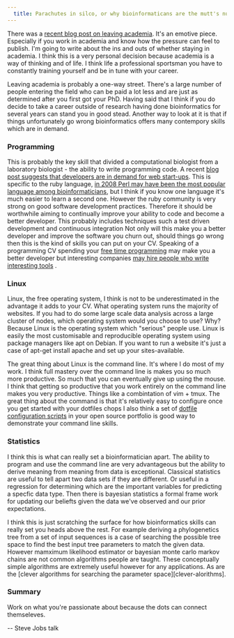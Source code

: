 ```yaml
---
  title: Parachutes in silco, or why bioinformaticans are the mutt's nuts.
---
```



There was a [recent blog post on leaving academia][quitting]. It's an emotive
piece. Especially if you work in academia and know how the pressure can feel to
publish. I'm going to write about the ins and outs of whether staying in
academia. I think this is a very personal decision because academia is a way of
thinking and of life. I think life a professional sportsman you have to
constantly training yourself and be in tune with your career.

Leaving academia is probably a one-way street. There's a large number of people
entering the field who can be paid a lot less and are just as determined after
you first got your PhD. Having said that I think if you do decide to take
a career outside of research having done bioinformatics for several years can
stand you in good stead. Another way to look at it is that if things
unfortunately go wrong bioinformatics offers many contempory skills which are
in demand.

### Programming

This is probably the key skill that divided a computational biologist from
a laboratory biologist - the ability to write programming code. A recent [blog
post suggests that developers are in demand for web start-ups][shortage]. This
is specific to the ruby language, [in 2008 Perl may have been the most popular
language among bioinformaticians][popular], but I think if you know one
language it's much easier to learn a second one. However the ruby community is
very strong on good software development practices. Therefore it should be
worthwhile aiming to continually improve your ability to code and become
a better developer. This probably includes techniques such a test driven
development and continuous integration Not only will this make you a better
developer and improve the software you churn out, should things go wrong then
this is the kind of skills you can put on your CV. Speaking of a programming CV
spending your [free time programming][better] may make you a better developer
but interesting companies [may hire people who write interesting tools][hiring]
.

### Linux

Linux, the free operating system, I think is not to be underestimated in the
advantage it adds to your CV. What operating system runs the majority of
websites. If you had to do some large scale data analysis across a large
cluster of nodes, which operating system would you choose to use? Why? Because
Linux is the operating system which "serious" people use. Linux is easily the
most customisable and reproducible operating system using package managers like
apt on Debian. If you want to run a website it's just a case of apt-get install
apache and set up your sites-available.

The great thing about Linux is the command line. It's where I do most of my
work. I think full mastery over the command line is makes you so much more
productive. So much that you can eventually give up using the mouse. I think
that getting so productive that you work entirely on the command line makes you
very productive. Things like a combintation of vim + tmux. The great thing
about the command is that it's relatively easy to configure once you get
started with your dotfiles chops  I also think a set of [dotfile configuration
scripts][dotfiles] in your open source portfolio is good way to demonstrate
your command line skills.

### Statistics

I think this is what can really set a bioinformatician apart. The ability to
program and use the command line are very advantageous but the ability to
derive meaning from meaning from data is exceptional. Classical statistics are
useful to tell apart two data sets if they are different. Or useful in
a regression for determining which are the important variables for predicting
a specfic data type. Then there is bayesian statistics a formal frame work for
updating our beliefts given the data we've observed and our prior expectations.

I think this is just scratching the surface for how bioinformatics skills can
really set you heads above the rest. For example deriving a phylogenetics tree
from a set of input sequences is a case of searching the possible tree space to
find the best input tree parameters to match the given data. However mamximum
likelihood estimator or bayesian monte carlo markov chains are not common
algorithms people are taught. These conceptually simple algorithms are
extremely useful however for any applications. As are the [clever algorithms
for searching the parameter space][clever-alorithms].

### Summary

Work on what you're passionate about because the dots can connect themseleves.

-- Steve Jobs talk

[quitting]: http://blog.devicerandom.org/2011/02/18/getting-a-life/
[shortage]: http://robots.thoughtbot.com/post/3310910483/a-shortage
[popular]: http://openwetware.org/wiki/Image:Most_Popular_Bioinformatics_Programming_Languages.png
[better]: http://stackoverflow.com/questions/82639/how-to-become-a-better-programmer
[hiring]: https://gist.github.com/6443
[dotfiles]: https://github.com/search?type=Repositories&language=&q=dotfiles&repo=&langOverride=&x=16&y=13&start_value=1
[data]:http://www.dataspora.com/blog/sexy-data-geeks/
[clever-alogrithms]: http://www.cleveralgorithms.com/
